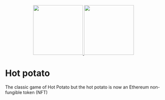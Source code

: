 <div align="center">
    <a href="https://ethereum.org/">
        <img src="https://user-images.githubusercontent.com/46251023/209479236-f1ef8fda-21b3-4f67-b058-3634bf0ce8d9.png" height="160"/>
    </a>
    <a href="https://reactjs.org/">
        <img src="https://user-images.githubusercontent.com/46251023/209479254-62d6f67d-fd08-4d34-a0ed-d889b8882b79.png" height="160" />
    </a>
</div>

# Hot potato

The classic game of Hot Potato but the hot potato is now an Ethereum non-fungible token (NFT)
